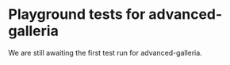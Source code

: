 # Playground tests for advanced-galleria
We are still awaiting the first test run for advanced-galleria.
